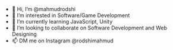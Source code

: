 - 👋 Hi, I’m @mahmudrodshi
- 👀 I’m interested in Software/Game Development
- 🌱 I’m currently learning JavaScript, Unity
- 💞️ I’m looking to collaborate on Software Development and Web Designing
- 📫 DM me on Instagram @rodshimahmud

<!---
mahmudrodshi/mahmudrodshi is a ✨ special ✨ repository because its `README.md` (this file) appears on your GitHub profile.
You can click the Preview link to take a look at your changes.
--->
